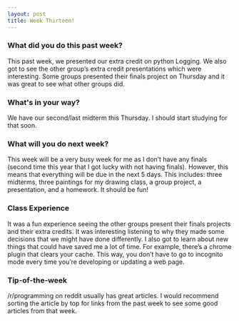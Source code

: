 ```yaml
---
layout: post
title: Week Thirteen!
---
```




### What did you do this past week?

This past week, we presented our extra credit on python Logging. We also got to see the other group’s extra credit presentations which were interesting. Some groups presented their finals project on Thursday and it was great to see what other groups did.

### What's in your way?
We have our second/last midterm this Thursday. I should start studying for that soon.

### What will you do next week?
This week will be a very busy week for me as I don’t have any finals (second time this year that I got lucky with not having finals). However, this means that everything will be due in the next 5 days. This includes: three midterms, three paintings for my drawing class, a group project, a presentation, and a homework. It should be fun!

### Class Experience

It was a fun experience seeing the other groups present their finals projects and their extra credits. It was interesting listening to why they made some decisions that we might have done differently. I also got to learn about new things that could have saved me a lot of time. For example, there’s a chrome plugin that clears your cache. This way, you don’t have to go to incognito mode every time you’re developing or updating a web page.

### Tip-of-the-week

/r/programming on reddit usually has great articles. I would recommend sorting the article by top for links from the past week to see some good articles from that week. 
